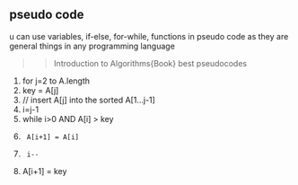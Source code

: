 ## pseudo code

u can use variables, if-else, for-while, functions in  pseudo code as they are general things in any programming language 

>> Introduction to Algorithms{Book} best pseudocodes
1. for j=2 to A.length
2.  key = A[j]
3.  //  insert A[j] into the sorted A[1...j-1]
4.  i=j-1
5.  while i>0 AND A[i] > key
6.      A[i+1] = A[i]
7.      i--
8. A[i+1] = key